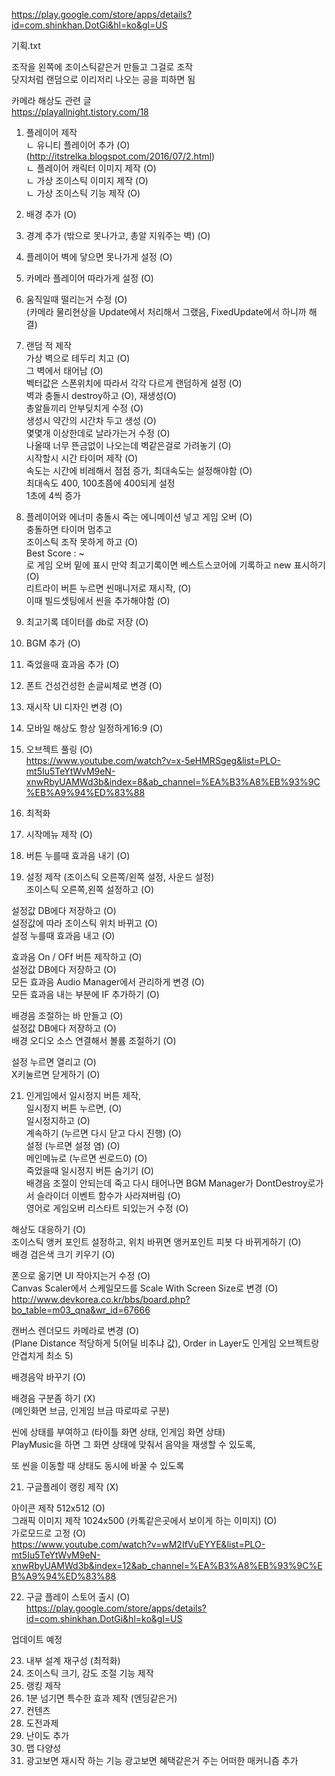 https://play.google.com/store/apps/details?id=com.shinkhan.DotGi&hl=ko&gl=US  


기획.txt  
  
조작을 왼쪽에 조이스틱같은거 만들고 그걸로 조작  
닷지처럼 랜덤으로 이리저리 나오는 공을 피하면 됨  


카메라 해상도 관련 글  
https://playallnight.tistory.com/18  
  

1. 플레이어 제작  
ㄴ 유니티 플레이어 추가 (O)  
(http://itstrelka.blogspot.com/2016/07/2.html)  
ㄴ 플레이어 캐릭터 이미지 제작 (O)  
ㄴ 가상 조이스틱 이미지 제작 (O)  
ㄴ 가상 조이스틱 기능 제작 (O)  
2. 배경 추가 (O)  
3. 경계 추가 (밖으로 못나가고, 총알 지워주는 벽) (O)  
4. 플레이어 벽에 닿으면 못나가게 설정 (O)  
5. 카메라 플레이어 따라가게 설정 (O)  
6. 움직일때 떨리는거 수정 (O)  
(카메라 물리현상을 Update에서 처리해서 그랬음, FixedUpdate에서 하니까 해결)  
7. 랜덤 적 제작  
가상 벽으로 테두리 치고 (O)  
그 벽에서 태어남 (O)  
벡터값은 스폰위치에 따라서 각각 다르게 랜덤하게 설정 (O)  
벽과 충돌시 destroy하고 (O), 재생성(O)  
총알들끼리 안부딪치게 수정 (O)  
생성시 약간의 시간차 두고 생성 (O)  
몇몇개 이상한데로 날라가는거 수정 (O)  
나올때 너무 뜬금없이 나오는데 벽같은걸로 가려놓기 (O)  
시작할시 시간 타이머 제작 (O)  
속도는 시간에 비레해서 점점 증가, 최대속도는 설정해야함 (O)  
최대속도 400, 100초쯤에 400되게 설정  
1초에 4씩 증가  
  
9. 플레이어와 에너미 충돌시 죽는 에니메이션 넣고 게임 오버 (O)  
충돌하면 타이머 멈추고   
조이스틱 조작 못하게 하고 (O)  
Best Score :  ~  
로 게임 오버 밑에 표시 만약 최고기록이면 베스트스코어에 기록하고 new 표시하기 (O)  
리트라이 버튼 누르면 씬매니저로 재시작, (O)  
이때 빌드셋팅에서 씬을 추가해야함 (O)  
  
  
10. 최고기록 데이터를 db로 저장 (O)  
11. BGM 추가 (O)  
12. 죽었을때 효과음 추가 (O)  
14. 폰트 건성건성한 손글씨체로 변경 (O)  
15. 재시작 UI 디자인 변경 (O)  
  
16. 모바일 해상도 항상 일정하게16:9 (O)  
17. 오브젝트 풀링 (O)  
https://www.youtube.com/watch?v=x-5eHMRSgeg&list=PLO-mt5Iu5TeYtWvM9eN-xnwRbyUAMWd3b&index=8&ab_channel=%EA%B3%A8%EB%93%9C%EB%A9%94%ED%83%88  

18. 최적화  
19. 시작메뉴 제작 (O)  
19. 버튼 누를때 효과음 내기 (O)  
20. 설정 제작 (조이스틱 오른쪽/왼쪽 설정, 사운드 설정)  
조이스틱 오른쪽,왼쪽 설정하고 (O)  

설정값 DB에다 저장하고 (O)  
설정값에 따라 조이스틱 위치 바뀌고 (O)  
설정 누를때 효과음 내고 (O)  
  
효과음 On / OFf 버튼 제작하고 (O)  
설정값 DB에다 저장하고 (O)  
모든 효과음 Audio Manager에서 관리하게 변경 (O)  
모든 효과음 내는 부분에 IF 추가하기 (O)  
  
배경음 조절하는 바 만들고 (O)  
설정값 DB에다 저장하고 (O)  
배경 오디오 소스 연결해서 볼륨 조절하기 (O)  
  
설정 누르면 열리고 (O)  
X키눌르면 닫게하기 (O)  
  
  
21. 인게임에서 일시정지 버튼 제작,  
일시정지 버튼 누르면, (O)  
일시정지하고 (O)  
계속하기 (누르면 다시 닫고 다시 진행) (O)  
설정 (누르면 설정 염) (O)  
메인메뉴로 (누르면 씬로드0) (O)  
죽었을때 일시정지 버튼 숨기기 (O)  
배경음 조절이 안되는데 죽고 다시 태어나면 BGM Manager가 DontDestroy로가서 슬라이더 이벤트 함수가 사라져버림 (O)  
영어로 게임오버 리스타트 되있는거 수정 (O)  
  
해상도 대응하기 (O)  
조이스틱 앵커 포인트 설정하고, 위치 바뀌면 앵커포인트 피봇 다 바뀌게하기 (O)  
배경 검은색 크기 키우기 (O)  
  
폰으로 옮기면 UI 작아지는거 수정 (O)  
Canvas Scaler에서 스케일모드를 Scale With Screen Size로 변경 (O)  
http://www.devkorea.co.kr/bbs/board.php?bo_table=m03_qna&wr_id=67666  
  
캔버스 렌더모드 카메라로 변경 (O)  
(Plane Distance 적당하게 5(어딜 비추냐 값), Order in Layer도 인게임 오브젝트랑 안겹치게 최소 5)  
  
배경음악 바꾸기 (O)  
  
배경음 구분좀 하기 (X)  
(메인화면 브금, 인게임 브금 따로따로 구분)  
  
  
씬에 상태를 부여하고 (타이틀 화면 상태, 인게임 화면 상태)  
PlayMusic을 하면 그 화면 상태에 맞춰서 음악을 재생할 수 있도록,  
  
또 씬을 이동할 때 상태도 동시에 바꿀 수 있도록  
  
  
  
21. 구글플레이 랭킹 제작 (X)  
  
아이콘 제작 512x512 (O)  
그래픽 이미지 제작 1024x500 (카톡같은곳에서 보이게 하는 이미지) (O)  
가로모드로 고정 (O)  
https://www.youtube.com/watch?v=wM2IfVuEYYE&list=PLO-mt5Iu5TeYtWvM9eN-xnwRbyUAMWd3b&index=12&ab_channel=%EA%B3%A8%EB%93%9C%EB%A9%94%ED%83%88  
  
  
22. 구글 플레이 스토어 출시 (O)  
https://play.google.com/store/apps/details?id=com.shinkhan.DotGi&hl=ko&gl=US  
  
  
업데이트 예정  
  
23. 내부 설계 재구성 (최적화)
24. 조이스틱 크기, 감도 조절 기능 제작
25. 랭킹 제작
26. 1분 넘기면 특수한 효과 제작 (엔딩같은거)
27. 컨텐츠 
28. 도전과제
29. 난이도 추가
30. 맵 다양성
31. 광고보면 재시작 하는 기능 
광고보면 혜택같은거 주는 어떠한 매커니즘 추가


